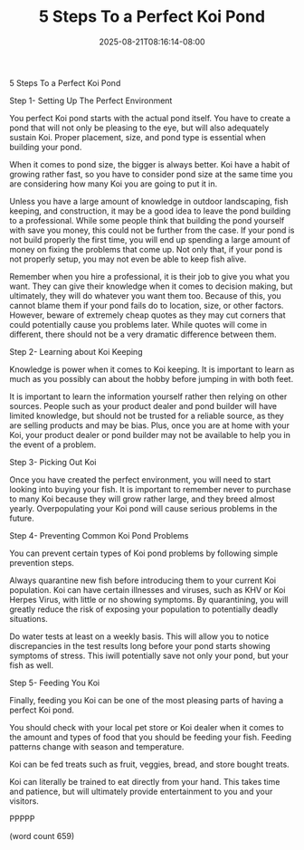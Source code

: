 ﻿---
title: "5 Steps To a Perfect Koi Pond"
date: 2025-08-21T08:16:14-08:00
description: "Koi txt Tips for Web Success"
featured_image: "/images/Koi txt.jpg"
tags: ["Koi txt"]
---

5 Steps To a Perfect Koi Pond

Step 1- Setting Up The Perfect Environment

You perfect Koi pond starts with the actual pond itself. You have to create a pond that will not only be pleasing to the eye, but will also adequately sustain Koi. Proper placement, size, and pond type is essential when building your pond.

When it comes to pond size, the bigger is always better. Koi have a habit of growing rather fast, so you have to consider pond size at the same time you are considering how many Koi you are going to put it in.  

Unless you have a large amount of knowledge in outdoor landscaping, fish keeping, and construction, it may be a good idea to leave the pond building to a professional. While some people think that building the pond yourself with save you money, this could not be further from the case. If your pond is not build properly the first time, you will end up spending a large amount of money on fixing the problems that come up. Not only that, if your pond is not properly setup, you may not even be able to keep fish alive. 

Remember when you hire a professional, it is their job to give you what you want. They can give their knowledge when it comes to decision making, but ultimately, they will do whatever you want them too. Because of this, you cannot blame them if your pond fails do to location, size, or other factors. However, beware of extremely cheap quotes as they may cut corners that could potentially cause you problems later. While quotes will come in different, there should not be a very dramatic difference between them.

Step 2- Learning about Koi Keeping

Knowledge is power when it comes to Koi keeping. It is important to learn as much as you possibly can about the hobby before jumping in with both feet. 

It is important to learn the information yourself rather then relying on other sources. People such as your product dealer and pond builder will have limited knowledge, but should not be trusted for a reliable source, as they are selling products and may be bias. Plus, once you are at home with your Koi, your product dealer or pond builder may not be available to help you in the event of a problem.

Step 3- Picking Out Koi

Once you have created the perfect environment, you will need to start looking into buying your fish. It is important to remember never to purchase to many Koi because they will grow rather large, and they breed almost yearly. Overpopulating your Koi pond will cause serious problems in the future.

Step 4- Preventing Common Koi Pond Problems

You can prevent certain types of Koi pond problems by following simple prevention steps.

Always quarantine new fish before introducing them to your current Koi population. Koi can have certain illnesses and viruses, such as KHV or Koi Herpes Virus, with little or no showing symptoms. By quarantining, you will greatly reduce the risk of exposing your population to potentially deadly situations.

Do water tests at least on a weekly basis. This will allow you to notice discrepancies in the test results long before your pond starts showing symptoms of stress. This iwill potentially save not only your pond, but your fish as well.

Step 5- Feeding You Koi

Finally, feeding you Koi can be one of the most pleasing parts of having a perfect Koi pond. 

You should check with your local pet store or Koi dealer when it comes to the amount and types of food that you should be feeding your fish. Feeding patterns change with season and temperature. 

Koi can be fed treats such as fruit, veggies, bread, and store bought treats.

Koi can literally be trained to eat directly from your hand. This takes time and patience, but will ultimately provide entertainment to you and your visitors.

PPPPP

(word count 659)




